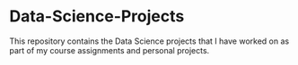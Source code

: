 # Data-Science-Projects

This repository contains the Data Science projects that I have worked on as part of my course assignments and personal projects. 
